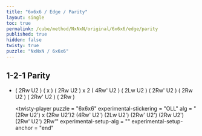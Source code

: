 ```yaml
---
title: "6x6x6 / Edge / Parity"
layout: single
toc: true
permalink: /cube/method/NxNxN/original/6x6x6/edge/parity
published: true
hidden: false
twisty: true
puzzle: "NxNxN / 6x6x6"
---
```

<span id="cube" puzzle="{{page.puzzle}}"></span>

<head>
  <base target="_blank">
</head>



## 1-2-1 Parity

- ( 2Rw U2 ) ( x ) ( 2Rw U2 ) x 2 ( 4Rw' U2 ) ( 2Lw U2 ) ( 2Rw' U2 ) ( 2Rw U2 ) ( 2Rw' U2 ) ( 2Rw )

  <twisty-player
    puzzle                    = "6x6x6"
    experimental-stickering   = "OLL"
    alg                       = "(2Rw U2') x (2Rw U2')2 (4Rw' U2') (2Lw U2') (2Rw' U2') (2Rw U2') (2Rw' U2') 2Rw'"
    experimental-setup-alg    = ""
    experimental-setup-anchor = "end"
  ></twisty-player>
